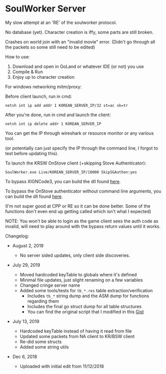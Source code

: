 # SoulWorker Server
My slow attempt at an 'RE' of the soulworker protocol.

No database (yet). Character creation is iffy, some parts are still broken.

Crashes on world join with an "invalid movie" error. (Didn't go through all the packets so some still need to be edited)

How to use:

1. Download and open in GoLand or whatever IDE (or not) you use
2. Compile & Run
3. Enjoy up to character creation

For windows networking mitm/proxy:

Before client launch, run in cmd:
```
netsh int ip add addr 1 KOREAN_SERVER_IP/32 st=ac sk=tr
```
After you're done, run in cmd and launch the client:
```
netsh int ip delete addr 1 KOREAN_SERVER_IP
```
You can get the IP through wireshark or resource monitor or any various tool.

(or potentially can just specify the IP through the command line, I forgot to test before updating this).

To launch the KRSW OnStove client (+skipping Stove Authenticator):
```
SoulWorker.exe Live/KOREAN_SERVER_IP/10000 SkipSGAuthen:yes
```

To bypass XIGNCode3, you can build the dll found [here](https://github.com/austinh115/XignCode3-bypass).

To bypass the OnStove authenticator without command line arguments, you can build the dll found [here](https://github.com/austinh115/OnStove-Client).

(I'm not super good at CPP or RE so it can be done better. Some of the functions don't even end up getting called which isn't what I expected)

NOTE: You won't be able to login as the game client sees the auth code as invalid, will need to play around with the bypass return values until it works.

Changelog:

* August 2, 2019
	* No server sided updates, only client side discoveries.

* July 29, 2019
	* Moved hardcoded keyTable to globals where it's defined
	* Minimal file updates, just slight renaming on a few variables
	* Changed cringe server name
	* Added some tools/tests for `tb_*.res` table extraction/verification
		* Includes `tb_*` string dump and the ASM dump for functions regarding them
		* Includes the final go struct dump for all table structures
		* You can find the original script that I modified in this [Gist](https://gist.github.com/x1nixmzeng/a4a5c419f1cd4bc72cba30d5e647bc4f)

* July 13, 2019
	* Hardcoded keyTable instead of having it read from file
	* Updated some packets from NA client to KR/BSW client
	* Re-did some structs
	* Added some string utils

* Dec 6, 2018
	* Uploaded with initial edit from 11/12/2018
